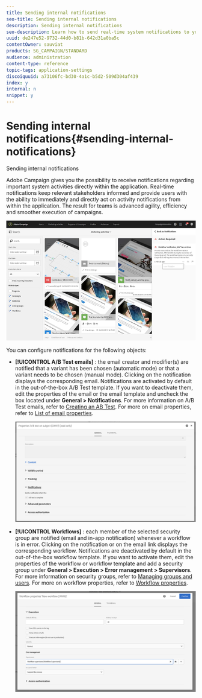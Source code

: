 ```yaml
---
title: Sending internal notifications
seo-title: Sending internal notifications
description: Sending internal notifications
seo-description: Learn how to send real-time system notifications to your Adobe Campaign users.
uuid: de247e52-9732-44d0-b81b-642d31a0ba5c
contentOwner: sauviat
products: SG_CAMPAIGN/STANDARD
audience: administration
content-type: reference
topic-tags: application-settings
discoiquuid: a73106fc-bd30-4a1c-b5d2-509d304af439
index: y
internal: n
snippet: y
---
```


# Sending internal notifications{#sending-internal-notifications}

Sending internal notifications

Adobe Campaign gives you the possibility to receive notifications regarding important system activities directly within the application. Real-time notifications keep relevant stakeholders informed and provide users with the ability to immediately and directly act on activity notifications from within the application. The result for teams is advanced agility, efficiency and smoother execution of campaigns.

![](assets/pulse_3.png)

You can configure notifications for the following objects:

* **[!UICONTROL A/B Test emails]** : the email creator and modifier(s) are notified that a variant has been chosen (automatic mode) or that a variant needs to be chosen (manual mode). Clicking on the notification displays the corresponding email. Notifications are activated by default in the out-of-the-box A/B Test template. If you want to deactivate them, edit the properties of the email or the email template and uncheck the box located under **General > Notifications**. For more information on A/B Test emails, refer to [Creating an AB Test](../../channels/using/designing-an-a-b-test-email.md). For more on email properties, refer to [List of email properties](../../administration/using/configuring-email-channel.md#list-of-email-properties).

  ![](assets/pulse_2.png)

* **[!UICONTROL Workflows]** : each member of the selected security group are notified (email and in-app notification) whenever a workflow is in error. Clicking on the notification or on the email link displays the corresponding workflow. Notifications are deactivated by default in the out-of-the-box workflow template. If you want to activate them, edit the properties of the workflow or workflow template and add a security group under **General > Execution > Error management > Supervisors**. For more information on security groups, refer to [Managing groups and users](../../administration/using/managing-groups-and-users.md). For more on workflow properties, refer to [Workflow properties](../../automating/using/executing-a-workflow.md#workflow-properties).

  ![](assets/pulse_1.png)

